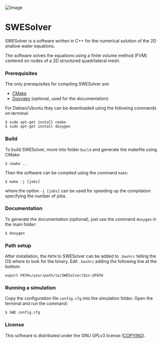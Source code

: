 ![Image](test.gif "header")


SWESolver
=========
SWESolver is a software written in C++ for the numerical solution of the 2D shallow water
equations. 

The software solves the equations using a finite volume method (FVM) centered on nodes of a 
2D structured quadrilateral mesh. 

### Prerequisites
The only prerequisites for compiling SWESolver are:
- [CMake](https://cmake.org/)
- [Doxygen](https://www.doxygen.nl/index.html) (optional, used for the documentation)

For Debian/Ubuntu they can be downloaded using the following commands on terminal:
```
$ sudo apt-get install cmake
$ sudo apt-get install doxygen
```

### Build
To build SWESolver, move into folder `build` and generate the makefile using CMake:
```
$ cmake ..
```
Then the software can be compiled using the command `make`:
```
$ make -j [jobs]
```
where the option `-j [jobs]` can be used for speeding up the compilation specifying the 
number of jobs.

### Documentation
To generate the documentation (optional), just use the command `doxygen` in the main folder:
```
$ doxygen
```

### Path setup
After installation, the `PATH` to SWESolver can be added to `.bashrc` telling the OS where
to look for the binary. Edit `.bashrc` adding the following line at the bottom:
```
export PATH=/your/path/to/SWESolver/bin:$PATH
```

### Running a simulation
Copy the configuration file `config.cfg` into the simulation folder. Open the terminal and
run the command:
```
$ SWE config.cfg
```

### License 
This software is distributed under the GNU GPLv3 license ([COPYING](COPYING)).
